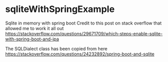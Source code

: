 # sqliteWithSpringExample
Sqlite in memory with spring boot
Credit to this post on stack overflow that allowed me to work it all out 
https://stackoverflow.com/questions/29671709/which-steps-enable-sqlite-with-spring-boot-and-jpa

The SQLDialect class has been copied from here 
https://stackoverflow.com/questions/24232892/spring-boot-and-sqlite

